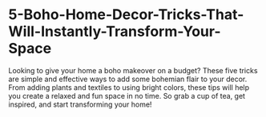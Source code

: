 # 5-Boho-Home-Decor-Tricks-That-Will-Instantly-Transform-Your-Space
Looking to give your home a boho makeover on a budget? These five tricks are simple and effective ways to add some bohemian flair to your decor. From adding plants and textiles to using bright colors, these tips will help you create a relaxed and fun space in no time. So grab a cup of tea, get inspired, and start transforming your home!
